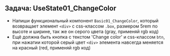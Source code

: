## Задача: UseState01_ChangeColor
- Напиши функциональный компонент `Basic01_ChangeColor`, который возвращает элемент `<div>` с css-классом `.box`, размером 5rem по высоте и ширине, так же он серого цвета (gray, применяй rgb код)
- Ещё должна быть кнопка с текстом 'Change color' и css-классом `btn`, при нажатии которой серый цвет `<div>` элемента навсегда меняется на красный (red, применяй rgb код)
